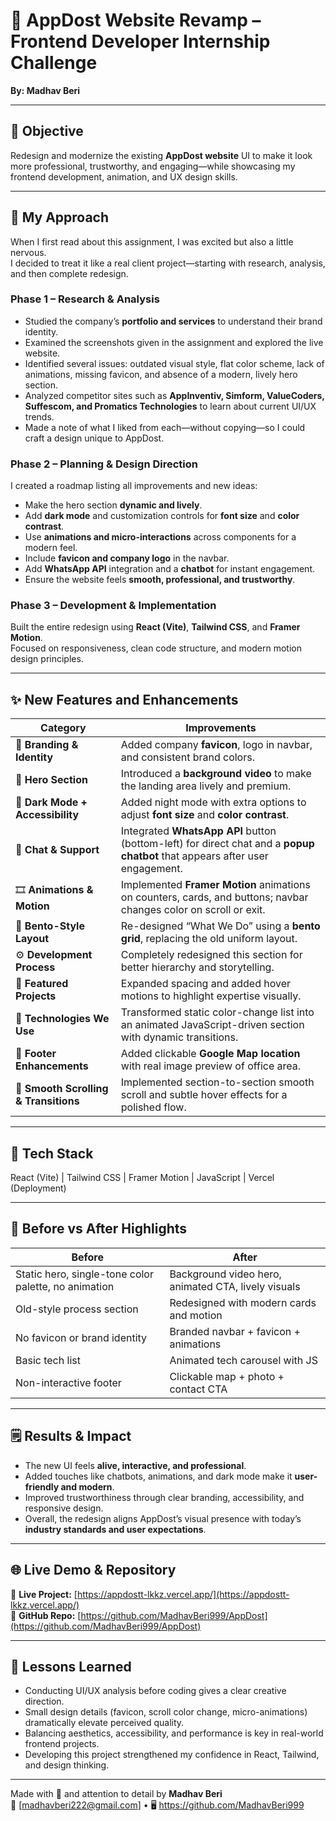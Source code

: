 # 🚀 AppDost Website Revamp – Frontend Developer Internship Challenge  
**By: Madhav Beri**

---

## 🎯 Objective
Redesign and modernize the existing **AppDost website** UI to make it look more professional, trustworthy, and engaging—while showcasing my frontend development, animation, and UX design skills.

---

## 🧠 My Approach
When I first read about this assignment, I was excited but also a little nervous.  
I decided to treat it like a real client project—starting with research, analysis, and then complete redesign.

### Phase 1 – Research & Analysis
- Studied the company’s **portfolio and services** to understand their brand identity.  
- Examined the screenshots given in the assignment and explored the live website.  
- Identified several issues: outdated visual style, flat color scheme, lack of animations, missing favicon, and absence of a modern, lively hero section.  
- Analyzed competitor sites such as **AppInventiv, Simform, ValueCoders, Suffescom, and Promatics Technologies** to learn about current UI/UX trends.  
- Made a note of what I liked from each—without copying—so I could craft a design unique to AppDost.

### Phase 2 – Planning & Design Direction
I created a roadmap listing all improvements and new ideas:
- Make the hero section **dynamic and lively**.  
- Add **dark mode** and customization controls for **font size** and **color contrast**.  
- Use **animations and micro-interactions** across components for a modern feel.  
- Include **favicon and company logo** in the navbar.  
- Add **WhatsApp API** integration and a **chatbot** for instant engagement.  
- Ensure the website feels **smooth, professional, and trustworthy**.

### Phase 3 – Development & Implementation
Built the entire redesign using **React (Vite)**, **Tailwind CSS**, and **Framer Motion**.  
Focused on responsiveness, clean code structure, and modern motion design principles.

---

## ✨ New Features and Enhancements

| Category | Improvements |
|-----------|--------------|
| 🧩 **Branding & Identity** | Added company **favicon**, logo in navbar, and consistent brand colors. |
| 🎥 **Hero Section** | Introduced a **background video** to make the landing area lively and premium. |
| 🌙 **Dark Mode + Accessibility** | Added night mode with extra options to adjust **font size** and **color contrast**. |
| 💬 **Chat & Support** | Integrated **WhatsApp API** button (bottom-left) for direct chat and a **popup chatbot** that appears after user engagement. |
| 🎞️ **Animations & Motion** | Implemented **Framer Motion** animations on counters, cards, and buttons; navbar changes color on scroll or exit. |
| 🧱 **Bento-Style Layout** | Re-designed “What We Do” using a **bento grid**, replacing the old uniform layout. |
| ⚙️ **Development Process** | Completely redesigned this section for better hierarchy and storytelling. |
| 💼 **Featured Projects** | Expanded spacing and added hover motions to highlight expertise visually. |
| 🧰 **Technologies We Use** | Transformed static color-change list into an animated JavaScript-driven section with dynamic transitions. |
| 📍 **Footer Enhancements** | Added clickable **Google Map location** with real image preview of office area. |
| 🌈 **Smooth Scrolling & Transitions** | Implemented section-to-section smooth scroll and subtle hover effects for a polished flow. |

---

## 🧰 Tech Stack
React (Vite)  |  Tailwind CSS  |  Framer Motion  |  JavaScript  |  Vercel (Deployment)

---

## 📸 Before vs After Highlights
| Before | After |
|--------|--------|
| Static hero, single-tone color palette, no animation | Background video hero, animated CTA, lively visuals |
| Old-style process section | Redesigned with modern cards and motion |
| No favicon or brand identity | Branded navbar + favicon + animations |
| Basic tech list | Animated tech carousel with JS |
| Non-interactive footer | Clickable map + photo + contact CTA |

---

## 🗒️ Results & Impact
- The new UI feels **alive, interactive, and professional**.  
- Added touches like chatbots, animations, and dark mode make it **user-friendly and modern**.  
- Improved trustworthiness through clear branding, accessibility, and responsive design.  
- Overall, the redesign aligns AppDost’s visual presence with today’s **industry standards and user expectations**.

---

## 🌐 Live Demo & Repository
🔗 **Live Project:** [https://appdostt-lkkz.vercel.app/](https://appdostt-lkkz.vercel.app/)  
📂 **GitHub Repo:** [https://github.com/MadhavBeri999/AppDost](https://github.com/MadhavBeri999/AppDost)

---

## 🧭 Lessons Learned
- Conducting UI/UX analysis before coding gives a clear creative direction.  
- Small design details (favicon, scroll color change, micro-animations) dramatically elevate perceived quality.  
- Balancing aesthetics, accessibility, and performance is key in real-world frontend projects.  
- Developing this project strengthened my confidence in React, Tailwind, and design thinking.

---

Made with 💙 and attention to detail by **Madhav Beri**  
📧 [madhavberi222@gmail.com]  • 🖥️ https://github.com/MadhavBeri999
